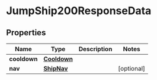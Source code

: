 

# JumpShip200ResponseData


## Properties

| Name | Type | Description | Notes |
|------------ | ------------- | ------------- | -------------|
|**cooldown** | [**Cooldown**](Cooldown.md) |  |  |
|**nav** | [**ShipNav**](ShipNav.md) |  |  [optional] |




